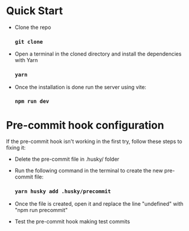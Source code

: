 # Quick Start

-   Clone the repo

    ### `git clone`

-   Open a terminal in the cloned directory and install the dependencies with Yarn

    ### `yarn`

-   Once the installation is done run the server using vite:
    ### `npm run dev`

# Pre-commit hook configuration

If the pre-commit hook isn't working in the first try, follow these steps to fixing it:

-   Delete the pre-commit file in .husky/ folder
-   Run the following command in the terminal to create the new pre-commit file:

    ### `yarn husky add .husky/precommit`

-   Once the file is created, open it and replace the line "undefined" with "npm run precommit"
-   Test the pre-commit hook making test commits
